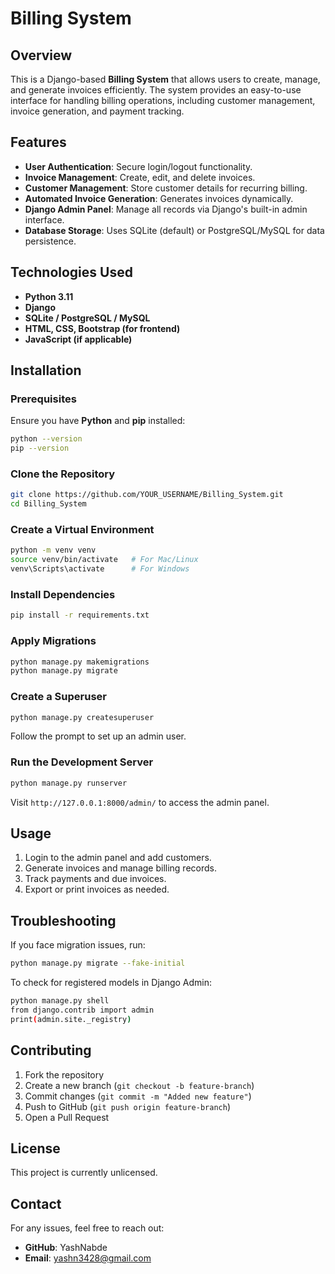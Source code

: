 # Billing System

## Overview
This is a Django-based **Billing System** that allows users to create, manage, and generate invoices efficiently. The system provides an easy-to-use interface for handling billing operations, including customer management, invoice generation, and payment tracking.

## Features
- **User Authentication**: Secure login/logout functionality.
- **Invoice Management**: Create, edit, and delete invoices.
- **Customer Management**: Store customer details for recurring billing.
- **Automated Invoice Generation**: Generates invoices dynamically.
- **Django Admin Panel**: Manage all records via Django's built-in admin interface.
- **Database Storage**: Uses SQLite (default) or PostgreSQL/MySQL for data persistence.

## Technologies Used
- **Python 3.11**
- **Django**
- **SQLite / PostgreSQL / MySQL**
- **HTML, CSS, Bootstrap (for frontend)**
- **JavaScript (if applicable)**

## Installation
### Prerequisites
Ensure you have **Python** and **pip** installed:
```sh
python --version
pip --version
```
### Clone the Repository
```sh
git clone https://github.com/YOUR_USERNAME/Billing_System.git
cd Billing_System
```
### Create a Virtual Environment
```sh
python -m venv venv
source venv/bin/activate   # For Mac/Linux
venv\Scripts\activate      # For Windows
```
### Install Dependencies
```sh
pip install -r requirements.txt
```
### Apply Migrations
```sh
python manage.py makemigrations
python manage.py migrate
```
### Create a Superuser
```sh
python manage.py createsuperuser
```
Follow the prompt to set up an admin user.

### Run the Development Server
```sh
python manage.py runserver
```
Visit `http://127.0.0.1:8000/admin/` to access the admin panel.

## Usage
1. Login to the admin panel and add customers.
2. Generate invoices and manage billing records.
3. Track payments and due invoices.
4. Export or print invoices as needed.

## Troubleshooting
If you face migration issues, run:
```sh
python manage.py migrate --fake-initial
```
To check for registered models in Django Admin:
```sh
python manage.py shell
from django.contrib import admin
print(admin.site._registry)
```
## Contributing
1. Fork the repository
2. Create a new branch (`git checkout -b feature-branch`)
3. Commit changes (`git commit -m "Added new feature"`)
4. Push to GitHub (`git push origin feature-branch`)
5. Open a Pull Request

## License
This project is currently unlicensed.

## Contact
For any issues, feel free to reach out:
- **GitHub**: YashNabde
- **Email**: yashn3428@gmail.com
